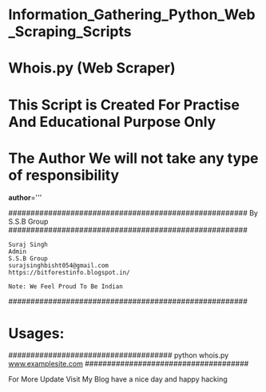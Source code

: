 # Information_Gathering_Python_Web_Scraping_Scripts

# Whois.py (Web Scraper)
# This Script is Created For Practise And Educational Purpose Only
# The Author We will not take any type of responsibility
__author__='''

######################################################
                By S.S.B Group                          
######################################################

    Suraj Singh
    Admin
    S.S.B Group
    surajsinghbisht054@gmail.com
    https://bitforestinfo.blogspot.in/

    Note: We Feel Proud To Be Indian
######################################################


# Usages:
#####################################
python whois.py www.examplesite.com
#####################################

For More Update 
Visit My Blog
have a nice day
and happy hacking
